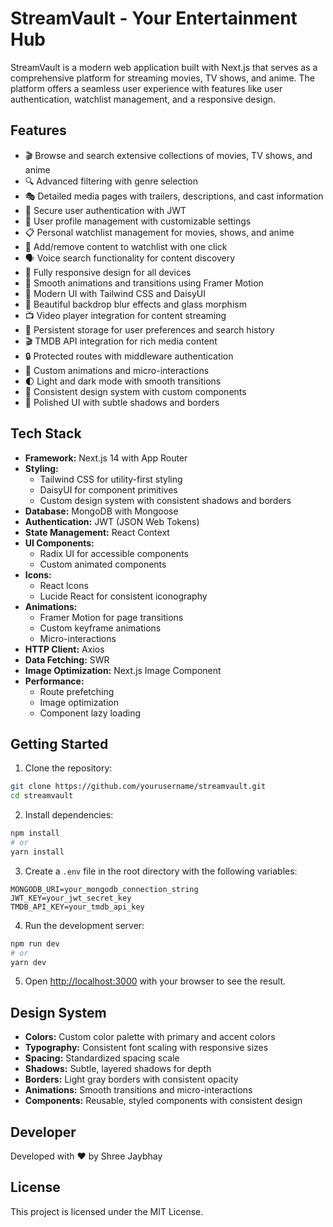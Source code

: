 # StreamVault - Your Entertainment Hub

StreamVault is a modern web application built with Next.js that serves as a comprehensive platform for streaming movies, TV shows, and anime. The platform offers a seamless user experience with features like user authentication, watchlist management, and a responsive design.

## Features

- 🎬 Browse and search extensive collections of movies, TV shows, and anime
- 🔍 Advanced filtering with genre selection
- 🎭 Detailed media pages with trailers, descriptions, and cast information
- 🔐 Secure user authentication with JWT
- 👤 User profile management with customizable settings
- 📋 Personal watchlist management for movies, shows, and anime
- 🎯 Add/remove content to watchlist with one click
- 🗣️ Voice search functionality for content discovery
- 📱 Fully responsive design for all devices
- 💫 Smooth animations and transitions using Framer Motion
- 🎨 Modern UI with Tailwind CSS and DaisyUI
- 🌙 Beautiful backdrop blur effects and glass morphism
- 📺 Video player integration for content streaming
- 🔄 Persistent storage for user preferences and search history
- 🎬 TMDB API integration for rich media content
- 🔒 Protected routes with middleware authentication
- 🎯 Custom animations and micro-interactions
- 🌓 Light and dark mode with smooth transitions
- 🎨 Consistent design system with custom components
- 💎 Polished UI with subtle shadows and borders

## Tech Stack

- **Framework:** Next.js 14 with App Router
- **Styling:** 
  - Tailwind CSS for utility-first styling
  - DaisyUI for component primitives
  - Custom design system with consistent shadows and borders
- **Database:** MongoDB with Mongoose
- **Authentication:** JWT (JSON Web Tokens)
- **State Management:** React Context
- **UI Components:** 
  - Radix UI for accessible components
  - Custom animated components
- **Icons:** 
  - React Icons
  - Lucide React for consistent iconography
- **Animations:** 
  - Framer Motion for page transitions
  - Custom keyframe animations
  - Micro-interactions
- **HTTP Client:** Axios
- **Data Fetching:** SWR
- **Image Optimization:** Next.js Image Component
- **Performance:** 
  - Route prefetching
  - Image optimization
  - Component lazy loading

## Getting Started

1. Clone the repository:
```bash
git clone https://github.com/yourusername/streamvault.git
cd streamvault
```

2. Install dependencies:
```bash
npm install
# or
yarn install
```

3. Create a `.env` file in the root directory with the following variables:
```env
MONGODB_URI=your_mongodb_connection_string
JWT_KEY=your_jwt_secret_key
TMDB_API_KEY=your_tmdb_api_key
```

4. Run the development server:
```bash
npm run dev
# or
yarn dev
```

5. Open [http://localhost:3000](http://localhost:3000) with your browser to see the result.

## Design System

- **Colors:** Custom color palette with primary and accent colors
- **Typography:** Consistent font scaling with responsive sizes
- **Spacing:** Standardized spacing scale
- **Shadows:** Subtle, layered shadows for depth
- **Borders:** Light gray borders with consistent opacity
- **Animations:** Smooth transitions and micro-interactions
- **Components:** Reusable, styled components with consistent design

## Developer

Developed with ❤️ by Shree Jaybhay

## License

This project is licensed under the MIT License.
